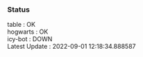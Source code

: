 ### Status


table : OK  
hogwarts : OK  
icy-bot : DOWN  
Latest Update : 2022-09-01 12:18:34.888587
